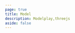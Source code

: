 ```yaml
---
page: true
title: Model
description: Modelplay,threejs
aside: false
---
```


<Model/>
<!-- <ModelPlay/> -->